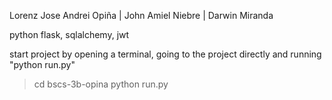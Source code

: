 Lorenz Jose Andrei Opiña | John Amiel Niebre | Darwin Miranda

python flask,
sqlalchemy,
jwt

start project by opening a terminal, going to the project directly and running "python run.py"

>cd bscs-3b-opina
>python run.py
